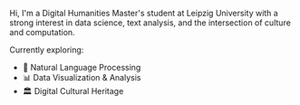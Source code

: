 Hi, I'm a Digital Humanities Master's student at Leipzig University with a strong interest in data science, text analysis, and the intersection of culture and computation.

Currently exploring:
- 🧠 Natural Language Processing
- 📊 Data Visualization & Analysis
- 🏛️ Digital Cultural Heritage

